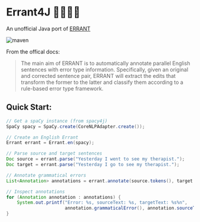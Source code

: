 # Errant4J 🧑🏻‍🏫📝

An unofficial Java port of [ERRANT](https://github.com/chrisjbryant/errant)

![maven](https://github.com/manzurola/errant-java/actions/workflows/maven.yml/badge.svg)

From the offical docs:

> The main aim of ERRANT is to automatically annotate parallel English sentences with error type information. Specifically, given an original and corrected sentence pair, ERRANT will extract the edits that transform the former to the latter and classify them according to a rule-based error type framework.

## Quick Start:

```java
// Get a spaCy instance (from spacy4j)
SpaCy spacy = SpaCy.create(CoreNLPAdapter.create());

// Create an English Errant
Errant errant = Errant.en(spacy);

// Parse source and target sentences
Doc source = errant.parse("Yesterday I went to see my therapist.");
Doc target = errant.parse("Yesterday I go to see my therapist.");

// Annotate grammatical errors
List<Annotation> annotations = errant.annotate(source.tokens(), target.tokens());

// Inspect annotations
for (Annotation annotation : annotations) {
    System.out.printf("Error: %s, sourceText: %s, targetText: %s%n",
                      annotation.grammaticalError(), annotation.sourceText(), annotation.targetText());
}
```
